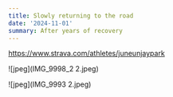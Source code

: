 ```yaml
---
title: Slowly returning to the road
date: '2024-11-01'
summary: After years of recovery
---
```


https://www.strava.com/athletes/juneunjaypark

![jpeg](IMG_9998_2 2.jpeg)

![jpeg](IMG_9993 2.jpeg)
